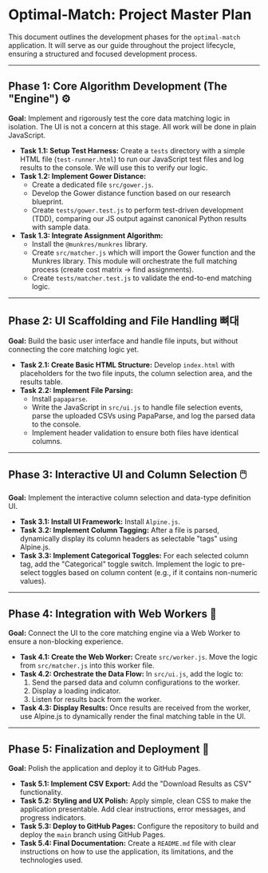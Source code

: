 # Optimal-Match: Project Master Plan

This document outlines the development phases for the `optimal-match` application. It will serve as our guide throughout the project lifecycle, ensuring a structured and focused development process.

---

## Phase 1: Core Algorithm Development (The "Engine") ⚙️

**Goal:** Implement and rigorously test the core data matching logic in isolation. The UI is not a concern at this stage. All work will be done in plain JavaScript.

* **Task 1.1: Setup Test Harness:** Create a `tests` directory with a simple HTML file (`test-runner.html`) to run our JavaScript test files and log results to the console. We will use this to verify our logic.
* **Task 1.2: Implement Gower Distance:**
    * Create a dedicated file `src/gower.js`.
    * Develop the Gower distance function based on our research blueprint.
    * Create `tests/gower.test.js` to perform test-driven development (TDD), comparing our JS output against canonical Python results with sample data.
* **Task 1.3: Integrate Assignment Algorithm:**
    * Install the `@munkres/munkres` library.
    * Create `src/matcher.js` which will import the Gower function and the Munkres library. This module will orchestrate the full matching process (create cost matrix -> find assignments).
    * Create `tests/matcher.test.js` to validate the end-to-end matching logic.

---

## Phase 2: UI Scaffolding and File Handling 뼈대

**Goal:** Build the basic user interface and handle file inputs, but without connecting the core matching logic yet.

* **Task 2.1: Create Basic HTML Structure:** Develop `index.html` with placeholders for the two file inputs, the column selection area, and the results table.
* **Task 2.2: Implement File Parsing:**
    * Install `papaparse`.
    * Write the JavaScript in `src/ui.js` to handle file selection events, parse the uploaded CSVs using PapaParse, and log the parsed data to the console.
    * Implement header validation to ensure both files have identical columns.

---

## Phase 3: Interactive UI and Column Selection 🖱️

**Goal:** Implement the interactive column selection and data-type definition UI.

* **Task 3.1: Install UI Framework:** Install `Alpine.js`.
* **Task 3.2: Implement Column Tagging:** After a file is parsed, dynamically display its column headers as selectable "tags" using Alpine.js.
* **Task 3.3: Implement Categorical Toggles:** For each selected column tag, add the "Categorical" toggle switch. Implement the logic to pre-select toggles based on column content (e.g., if it contains non-numeric values).

---

## Phase 4: Integration with Web Workers 🧵

**Goal:** Connect the UI to the core matching engine via a Web Worker to ensure a non-blocking experience.

* **Task 4.1: Create the Web Worker:** Create `src/worker.js`. Move the logic from `src/matcher.js` into this worker file.
* **Task 4.2: Orchestrate the Data Flow:** In `src/ui.js`, add the logic to:
    1.  Send the parsed data and column configurations to the worker.
    2.  Display a loading indicator.
    3.  Listen for results back from the worker.
* **Task 4.3: Display Results:** Once results are received from the worker, use Alpine.js to dynamically render the final matching table in the UI.

---

## Phase 5: Finalization and Deployment 🚀

**Goal:** Polish the application and deploy it to GitHub Pages.

* **Task 5.1: Implement CSV Export:** Add the "Download Results as CSV" functionality.
* **Task 5.2: Styling and UX Polish:** Apply simple, clean CSS to make the application presentable. Add clear instructions, error messages, and progress indicators.
* **Task 5.3: Deploy to GitHub Pages:** Configure the repository to build and deploy the `main` branch using GitHub Pages.
* **Task 5.4: Final Documentation:** Create a `README.md` file with clear instructions on how to use the application, its limitations, and the technologies used.